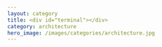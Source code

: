 ```yaml
---
layout: category
title: <div id="terminal"></div>
category: architecture
hero_image: /images/categories/architecture.jpg
---
```

